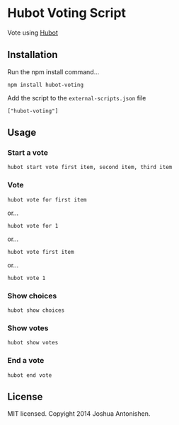 # Hubot Voting Script

Vote using [Hubot](http://github.com/github/hubot)

## Installation

Run the npm install command...

    npm install hubot-voting

Add the script to the `external-scripts.json` file

    ["hubot-voting"]

## Usage

### Start a vote

    hubot start vote first item, second item, third item

### Vote

    hubot vote for first item

or...

    hubot vote for 1

or...

    hubot vote first item

or...

    hubot vote 1

### Show choices

    hubot show choices

### Show votes

    hubot show votes

### End a vote

    hubot end vote

## License

MIT licensed. Copyight 2014 Joshua Antonishen.
